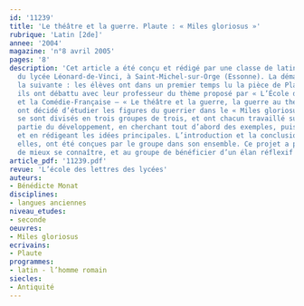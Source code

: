 ```yaml
---
id: '11239'
title: 'Le théâtre et la guerre. Plaute : « Miles gloriosus »'
rubrique: 'Latin [2de]'
annee: '2004'
magazine: 'n°8 avril 2005'
pages: '8'
description: 'Cet article a été conçu et rédigé par une classe de latin de seconde
  du lycée Léonard-de-Vinci, à Saint-Michel-sur-Orge (Essonne). La démarche a été
  la suivante : les élèves ont dans un premier temps lu la pièce de Plaute en traduction ;
  ils ont débattu avec leur professeur du thème proposé par « L’École des lettres »
  et la Comédie-Française – « Le théâtre et la guerre, la guerre au théâtre » –, et
  ont décidé d’étudier les figures du guerrier dans le « Miles gloriosus ». Les élèves
  se sont divisés en trois groupes de trois, et ont chacun travaillé sur une grande
  partie du développement, en cherchant tout d’abord des exemples, puis en les classant
  et en rédigeant les idées principales. L’introduction et la conclusion, quant à
  elles, ont été conçues par le groupe dans son ensemble. Ce projet a permis aux élèves
  de mieux se connaître, et au groupe de bénéficier d’un élan réflexif très fructueux.'
article_pdf: '11239.pdf'
revue: 'L’école des lettres des lycées'
auteurs:
- Bénédicte Monat
disciplines:
- langues anciennes
niveau_etudes:
- seconde
oeuvres:
- Miles gloriosus
ecrivains:
- Plaute
programmes:
- latin - l’homme romain
siecles:
- Antiquité
---
```

